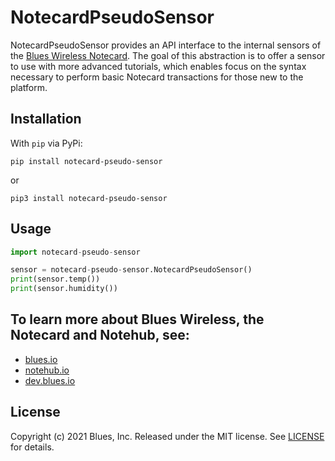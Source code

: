 # NotecardPseudoSensor

NotecardPseudoSensor provides an API interface to the internal sensors of the [Blues Wireless Notecard](https://shop.blues.io/collections/notecard). The goal of this abstraction is to offer a sensor to use with more advanced tutorials, which enables focus on the syntax necessary to perform basic Notecard transactions for those new to the platform.

## Installation

With `pip` via PyPi:

```
pip install notecard-pseudo-sensor
```

or

```
pip3 install notecard-pseudo-sensor
```


## Usage

``` python
import notecard-pseudo-sensor

sensor = notecard-pseudo-sensor.NotecardPseudoSensor()
print(sensor.temp())
print(sensor.humidity())
```

## To learn more about Blues Wireless, the Notecard and Notehub, see:

- [blues.io](https://blues.io)
- [notehub.io](https://notehub.io)
- [dev.blues.io](https://dev.blues.io)

## License

Copyright (c) 2021 Blues, Inc. Released under the MIT license. See
[LICENSE](LICENSE.mit) for details.